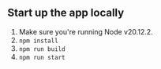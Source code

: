 ## Start up the app locally 

1. Make sure you're running Node v20.12.2.
2. `npm install`
3. `npm run build`
4. `npm run start`